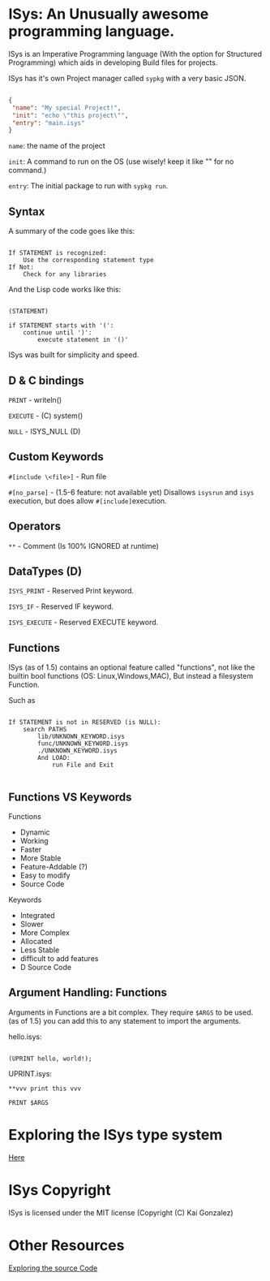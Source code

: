 # ISys: An Unusually awesome programming language.
ISys is an Imperative Programming language (With the option for Structured Programming) which aids in developing Build files for projects.

ISys has it's own Project manager called `sypkg` with a very basic JSON.

```json

{
 "name": "My special Project!",
 "init": "echo \"this project\"",
 "entry": "main.isys"
}

```

`name`: the name of the project

`init`: A command to run on the OS (use wisely! keep it like "" for no command.)

`entry`: The initial package to run with `sypkg run`.

## Syntax

A summary of the code goes like this:

```

If STATEMENT is recognized:
	Use the corresponding statement type
If Not:
	Check for any libraries

```

And the Lisp code works like this:

```

(STATEMENT)

if STATEMENT starts with '(':
	continue until ')':
		execute statement in '()'

```

ISys was built for simplicity and speed.

## D & C bindings

`PRINT` - writeln()

`EXECUTE` - (C) system()

`NULL` - ISYS_NULL (D)

## Custom Keywords

`#[include \<file>]` - Run file

`#[no_parse]` - (1.5-6 feature: not available yet) Disallows `isysrun` and `isys` execution, but does allow `#[include]`execution.

## Operators

`**` - Comment (Is 100% IGNORED at runtime)

## DataTypes (D)

`ISYS_PRINT` - Reserved Print keyword.

`ISYS_IF` - Reserved IF keyword.

`ISYS_EXECUTE` - Reserved EXECUTE keyword.

## Functions

ISys (as of 1.5) contains an optional feature called "functions", not like the
builtin bool functions (OS: Linux,Windows,MAC), But instead a filesystem Function.

Such as

```

If STATEMENT is not in RESERVED (is NULL):
	search PATHS
		lib/UNKNOWN_KEYWORD.isys
		func/UNKNOWN_KEYWORD.isys
		./UNKNOWN_KEYWORD.isys
		And LOAD:
			run File and Exit
				
```

## Functions VS Keywords

Functions

- Dynamic
- Working
- Faster
- More Stable
- Feature-Addable (?)
- Easy to modify
- Source Code

Keywords

- Integrated
- Slower
- More Complex
- Allocated
- Less Stable
- difficult to add features
- D Source Code

## Argument Handling: Functions

Arguments in Functions are a bit complex.
They require `$ARGS` to be used.
(as of 1.5) you can add this to any statement to import the arguments.

hello.isys:

```

(UPRINT hello, world!);

```

UPRINT.isys:

```
**vvv print this vvv

PRINT $ARGS

```

# Exploring the ISys type system

[Here](expl-ists.md)

# ISys Copyright

ISys is licensed under the MIT license (Copyright (C) Kai Gonzalez)

# Other Resources

[Exploring the source Code](expl-src.md)
